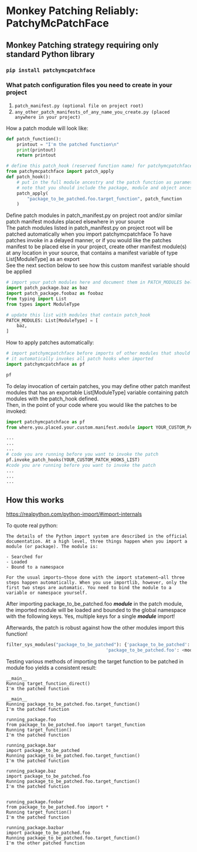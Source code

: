 # Monkey Patching Reliably: PatchyMcPatchFace

## Monkey Patching strategy requiring only standard Python library

### `pip install patchymcpatchface`

### What patch configuration files you need to create in your project

1. `patch_manifest.py (optional file on project root)`
2. `any_other_patch_manifests_of_any_name_you_create.py (placed anywhere in your project)`

How a patch module will look like:

```python
def patch_function():
    printout = "I'm the patched function\n"
    print(printout)
    return printout

# define this patch_hook (reserved function name) for patchymcpatchface to pick up
from patchymcpatchface import patch_apply
def patch_hook():  
    # put in the full module ancestry and the patch function as parameters
    # note that you should include the package, module and object ancestry as a string
    patch_apply(
        "package_to_be_patched.foo.target_function", patch_function 
    )  
```

Define patch modules in patch_manifest.py on project root and/or similar patch manifest modules placed elsewhere in your source  
The patch modules listed in patch_manifest.py on project root will be patched automatically when you import patchymcpatchface
To have patches invoke in a delayed manner, or if you would like the patches manifest to be placed else in your project, create other manifest module(s) at any location in your source, that contains a manifest variable of type List[ModuleType] as an export  
See the next section below to see how this custom manifest variable should be applied  

```python
# import your patch modules here and document them in PATCH_MODULES below
import patch_package.baz as baz
import patch_package.foobaz as foobaz
from typing import List
from types import ModuleType

# update this list with modules that contain patch_hook
PATCH_MODULES: List[ModuleType] = [
    baz,
]
```

How to apply patches automatically:

```python
# import patchymcpatchface before imports of other modules that should be patched 
# it automatically invokes all patch hooks when imported
import patchymcpatchface as pf

pf
```

To delay invocation of certain patches, you may define other patch manifest modules that has an exportable List[ModuleType] variable containing patch modules with the patch_hook defined.  
Then, in the point of your code where you would like the patches to be invoked:

```python
import patchymcpatchface as pf 
from where.you.placed.your.custom.manifest.module import YOUR_CUSTOM_PATCH_HOOKS_LIST

...
...
...
# code you are running before you want to invoke the patch
pf.invoke_patch_hooks(YOUR_CUSTOM_PATCH_HOOKS_LIST)
#code you are running before you want to invoke the patch
...
...
...
```

## How this works

<https://realpython.com/python-import/#import-internals>

To quote real python:

```text
The details of the Python import system are described in the official documentation. At a high level, three things happen when you import a module (or package). The module is:  

- Searched for
- Loaded
- Bound to a namespace

For the usual imports—those done with the import statement—all three steps happen automatically. When you use importlib, however, only the first two steps are automatic. You need to bind the module to a variable or namespace yourself.  
```

After importing package_to_be_patched.foo ___module___ in the patch module, the imported module will be loaded and bounded to the global namespace with the following keys. Yes, multiple keys for a single ___module___ import!

Afterwards, the patch is robust against how the other modules import this function!

```python
filter_sys_modules("package_to_be_patched"): {'package_to_be_patched': <module 'package_to_be_patched' (namespace)>,
                                      'package_to_be_patched.foo': <module 'package_to_be_patched.foo' from '/Users/foorx/Developer/python_patching_experiment/package_to_be_patched/foo.py'>}
```

Testing various methods of importing the target function to be patched in module foo yields a consistent result:

```text
__main__
Running target_function_direct()
I'm the patched function

__main__
Running package_to_be_patched.foo.target_function()
I'm the patched function

running_package.foo
from package_to_be_patched.foo import target_function
Running target_function()
I'm the patched function

running_package.bar
import package_to_be_patched
Running package_to_be_patched.foo.target_function()
I'm the patched function

running_package.baz
import package_to_be_patched.foo
Running package_to_be_patched.foo.target_function()
I'm the patched function


running_package.foobar
from package_to_be_patched.foo import *
Running target_function()
I'm the patched function

running_package.bazbar
import package_to_be_patched.foo
Running package_to_be_patched.foo.target_function()
I'm the other patched function
```
